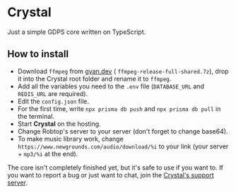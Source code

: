 # Crystal
Just a simple GDPS core written on TypeScript.

## How to install
- Download ``ffmpeg`` from [gyan.dev](https://www.gyan.dev/ffmpeg/builds/#release-builds) (
``ffmpeg-release-full-shared.7z``), drop it into the Crystal root folder and rename it to ``ffmpeg``.
- Add all the variables you need to the ``.env`` file (``DATABASE_URL`` and ``REDIS_URL`` are required).
- Edit the ``config.json`` file.
- For the first time, write ``npx prisma db push`` and ``npx prisma db pull`` in the terminal.
- Start **Crystal** on the hosting.
- Change Robtop's server to your server (don't forget to change base64).
- To make music library work, change ``https://www.newgrounds.com/audio/download/%i`` to your link (your server + ``mp3/%i`` at the end).

The core isn't completely finished yet, but it's safe to use if you want to.
If you want to report a bug or just want to chat, join the [Crystal's support server](https://discord.com/invite/FCKAkR9XPb).